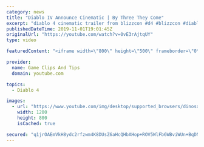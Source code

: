 ```yaml
---
category: news
title: "Diablo IV Announce Cinematic | By Three They Come"
excerpt: "diablo 4 cinematic trailer from blizzcon #d4 #blizzcon #diablo."
publishedDateTime: 2019-11-01T19:01:45Z
originalUrl: "https://youtube.com/watch?v=0vE3rAjtqUY"
type: video

featuredContent: "<iframe width=\"800\" height=\"500\" frameborder=\"0\" src=\"https://www.youtube.com/embed/0vE3rAjtqUY\" allow=\"accelerometer; autoplay; encrypted-media; gyroscope; picture-in-picture\" allowfullscreen></iframe>"

provider:
  name: Game Clips And Tips
  domain: youtube.com

topics:
  - Diablo 4

images:
  - url: "https://www.youtube.com/img/desktop/supported_browsers/dinosaur.png"
    width: 1200
    height: 800
    isCached: true

secured: "q1jrOAEmVkH8ydc2rfzwm4K8DUsZ6aHcQHbAHop+ROV5WlFb6WBviWUn+BqDNO7IfXQMVJpTi4wzKyYZezTxlrPHr8GVuXcOBxNe7xAZnYZ7LUayney0AcTE340Yx4zFKQe0gg0U7qpMJ1xiYdaT3uW5IZYQ4XYyO6d+225Fz3M6V/Q08W8hBpgbH9cZVt9SPDEE+pMrVGNG/G7oLll6SKDeXV91ky2SM4SvxBFj7ii00gIT5wkrf0FS1L94kYHrq7YsukVyWjAQZZAKfE5kT2EQE5qG8aTo7hr6tIjYji8M/Oc8C4p7FXLo/2kc5od0etJ3MlXJfNJ3Izn5l2oR1tesXLTTNGw58drvHmj+el3mQdSgnbz2bFHg7KGkJS+OPv2AGXcSTym7lsLIlZgWJg==;kGilcsbUzbnm5ETjPcWkEw=="
---
```


